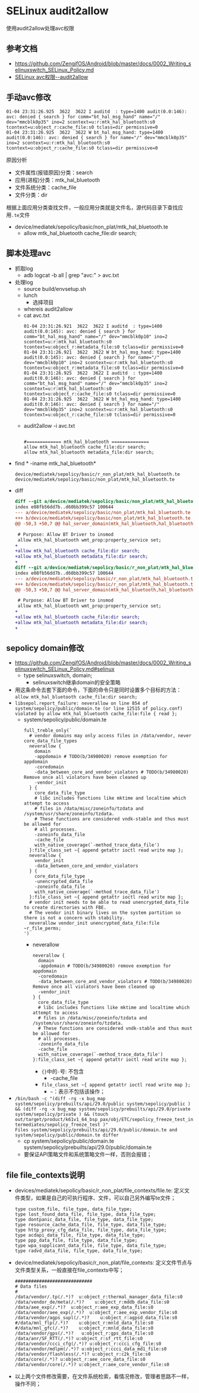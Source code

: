 # SELinux audit2allow

使用audit2allow处理avc权限

## 参考文档

* https://github.com/ZengjfOS/Android/blob/master/docs/0002_Writing_selinuxswitch_SELinux_Policy.md
* [SELinux avc权限--audit2allow](https://blog.csdn.net/u012944254/article/details/103090753)

## 手动avc修改

```
01-04 23:31:26.925  3622  3622 I auditd  : type=1400 audit(0.0:146): avc: denied { search } for comm="bt_hal_msg_hand" name="/" dev="mmcblk0p35" ino=2 scontext=u:r:mtk_hal_bluetooth:s0 tcontext=u:object_r:cache_file:s0 tclass=dir permissive=0
01-04 23:31:26.925  3622  3622 W bt_hal_msg_hand: type=1400 audit(0.0:146): avc: denied { search } for name="/" dev="mmcblk0p35" ino=2 scontext=u:r:mtk_hal_bluetooth:s0 tcontext=u:object_r:cache_file:s0 tclass=dir permissive=0
```

原因分析

* 文件属性(报错原因)分类：search
* 应用(进程)分类：mtk_hal_bluetooth
* 文件系统分类：cache_file
* 文件分类：dir

根据上面应用分类查找文件，一般应用分类就是文件名，源代码目录下查找应用`.te`文件

* device/mediatek/sepolicy/basic/non_plat/mtk_hal_bluetooth.te
  * allow mtk_hal_bluetooth cache_file:dir search;

## 脚本处理avc

* 抓取log
  * adb logcat -b all | grep "avc:" > avc.txt
* 处理log
  * source build/envsetup.sh
  * lunch
    * 选择项目
  * whereis audit2allow
  * cat avc.txt
    ```
    01-04 23:31:26.921  3622  3622 I auditd  : type=1400 audit(0.0:145): avc: denied { search } for comm="bt_hal_msg_hand" name="/" dev="mmcblk0p10" ino=2 scontext=u:r:mtk_hal_bluetooth:s0 tcontext=u:object_r:metadata_file:s0 tclass=dir permissive=0
    01-04 23:31:26.921  3622  3622 W bt_hal_msg_hand: type=1400 audit(0.0:145): avc: denied { search } for name="/" dev="mmcblk0p10" ino=2 scontext=u:r:mtk_hal_bluetooth:s0 tcontext=u:object_r:metadata_file:s0 tclass=dir permissive=0
    01-04 23:31:26.925  3622  3622 I auditd  : type=1400 audit(0.0:146): avc: denied { search } for comm="bt_hal_msg_hand" name="/" dev="mmcblk0p35" ino=2 scontext=u:r:mtk_hal_bluetooth:s0 tcontext=u:object_r:cache_file:s0 tclass=dir permissive=0
    01-04 23:31:26.925  3622  3622 W bt_hal_msg_hand: type=1400 audit(0.0:146): avc: denied { search } for name="/" dev="mmcblk0p35" ino=2 scontext=u:r:mtk_hal_bluetooth:s0 tcontext=u:object_r:cache_file:s0 tclass=dir permissive=0
    ```
  * audit2allow -i avc.txt
    ```
    
    #============= mtk_hal_bluetooth ==============
    allow mtk_hal_bluetooth cache_file:dir search;
    allow mtk_hal_bluetooth metadata_file:dir search;
    ```
* find * -iname mtk_hal_bluetooth*
  ```
  device/mediatek/sepolicy/basic/r_non_plat/mtk_hal_bluetooth.te
  device/mediatek/sepolicy/basic/non_plat/mtk_hal_bluetooth.te
  ```
* diff
  ```diff
  diff --git a/device/mediatek/sepolicy/basic/non_plat/mtk_hal_bluetooth.te b/device/mediatek/sepolicy/basic/non_plat/mtk_hal_bluetooth.te
  index e08fb56dd7b..d60bb399c57 100644
  --- a/device/mediatek/sepolicy/basic/non_plat/mtk_hal_bluetooth.te
  +++ b/device/mediatek/sepolicy/basic/non_plat/mtk_hal_bluetooth.te
  @@ -50,3 +50,7 @@ hal_server_domain(mtk_hal_bluetooth,hal_bluetooth);
  
   # Purpose: Allow BT Driver to insmod
   allow mtk_hal_bluetooth wmt_prop:property_service set;
  +
  +allow mtk_hal_bluetooth cache_file:dir search;
  +allow mtk_hal_bluetooth metadata_file:dir search;
  +
  diff --git a/device/mediatek/sepolicy/basic/r_non_plat/mtk_hal_bluetooth.te b/device/mediatek/sepolicy/basic/r_non_plat/mtk_hal_bluetooth.te
  index e08fb56dd7b..d60bb399c57 100644
  --- a/device/mediatek/sepolicy/basic/r_non_plat/mtk_hal_bluetooth.te
  +++ b/device/mediatek/sepolicy/basic/r_non_plat/mtk_hal_bluetooth.te
  @@ -50,3 +50,7 @@ hal_server_domain(mtk_hal_bluetooth,hal_bluetooth);
  
   # Purpose: Allow BT Driver to insmod
   allow mtk_hal_bluetooth wmt_prop:property_service set;
  +
  +allow mtk_hal_bluetooth cache_file:dir search;
  +allow mtk_hal_bluetooth metadata_file:dir search;
  +
  ```

## sepolicy domain修改

* https://github.com/ZengjfOS/Android/blob/master/docs/0002_Writing_selinuxswitch_SELinux_Policy.md#selinux
  * type selinuxswitch, domain;  
    * selinuxswitch继承domain的安全策略
* 用这条命令去套下面的命令，下面的命令只是同时设置多个目标的方法：`allow mtk_hal_bluetooth cache_file:dir search;`
* `libsepol.report_failure: neverallow on line 854 of system/sepolicy/public/domain.te (or line 12515 of policy.conf) violated by allow mtk_hal_bluetooth cache_file:file { read };`
  * system/sepolicy/public/domain.te
    ```te
    full_treble_only(`
      # vendor domains may only access files in /data/vendor, never core_data_file_types
      neverallow {
        domain
        -appdomain # TODO(b/34980020) remove exemption for appdomain
        -coredomain
        -data_between_core_and_vendor_violators # TODO(b/34980020) Remove once all violators have been cleaned up
        -vendor_init
      } {
        core_data_file_type
        # libc includes functions like mktime and localtime which attempt to access
        # files in /data/misc/zoneinfo/tzdata and /system/usr/share/zoneinfo/tzdata.
        # These functions are considered vndk-stable and thus must be allowed for
        # all processes.
        -zoneinfo_data_file
        -cache_file
        with_native_coverage(`-method_trace_data_file')
      }:file_class_set ~{ append getattr ioctl read write map };
      neverallow {
        vendor_init
        -data_between_core_and_vendor_violators
      } {
        core_data_file_type
        -unencrypted_data_file
        -zoneinfo_data_file
        with_native_coverage(`-method_trace_data_file')
      }:file_class_set ~{ append getattr ioctl read write map };
      # vendor init needs to be able to read unencrypted_data_file to create directories with FBE.
      # The vendor init binary lives on the system partition so there is not a concern with stability.
      neverallow vendor_init unencrypted_data_file:file ~r_file_perms;
    ')
    ```
    * neverallow
      ```te
      neverallow {
        domain
        -appdomain # TODO(b/34980020) remove exemption for appdomain
        -coredomain
        -data_between_core_and_vendor_violators # TODO(b/34980020) Remove once all violators have been cleaned up
        -vendor_init
      } {
        core_data_file_type
        # libc includes functions like mktime and localtime which attempt to access
        # files in /data/misc/zoneinfo/tzdata and /system/usr/share/zoneinfo/tzdata.
        # These functions are considered vndk-stable and thus must be allowed for
        # all processes.
        -zoneinfo_data_file
        -cache_file
        with_native_coverage(`-method_trace_data_file')
      }:file_class_set ~{ append getattr ioctl read write map };
      ```
      * `{}`中的`-`号: 不包含
        * -cache_file
      * `file_class_set ~{ append getattr ioctl read write map };`
        * `~`：表示不包括该操作；
* `/bin/bash -c "(diff -rq -x bug_map system/sepolicy/prebuilts/api/29.0/public system/sepolicy/public ) && (diff -rq -x bug_map system/sepolicy/prebuilts/api/29.0/private system/sepolicy/private ) && (touch out/target/product/k61v1_64_bsp_pax/obj/ETC/sepolicy_freeze_test_intermediates/sepolicy_freeze_test )"`  
  `Files system/sepolicy/prebuilts/api/29.0/public/domain.te and system/sepolicy/public/domain.te differ`
  * cp system/sepolicy/public/domain.te system/sepolicy/prebuilts/api/29.0/public/domain.te
  * 要保证API策略文件和系统策略文件一样，否则会报错；

## file file_contexts说明

* devices/mediatek/sepolicy/basic/r_non_plat/file_contexts/file.te: 定义文件类型，如果是自己的可执行程序、文件，可以自己另外编写te文件；
  ```
  type custom_file, file_type, data_file_type;
  type lost_found_data_file, file_type, data_file_type;
  type dontpanic_data_file, file_type, data_file_type;
  type resource_cache_data_file, file_type, data_file_type;
  type http_proxy_cfg_data_file, file_type, data_file_type;
  type acdapi_data_file, file_type, data_file_type;
  type ppp_data_file, file_type, data_file_type;
  type wpa_supplicant_data_file, file_type, data_file_type;
  type radvd_data_file, file_type, data_file_type;
  ```
* device/mediatek/sepolicy/basic/r_non_plat/file_contexts: 定义文件节点与文件类型关系，一般直接在file_contexts中写；
  ```
  #############################
  # Data files
  #
  /data/vendor/.tp(/.*)?  u:object_r:thermal_manager_data_file:s0
  /data/vendor_de/meta(/.*)?    u:object_r:mddb_data_file:s0
  /data/aee_exp(/.*)?  u:object_r:aee_exp_data_file:s0
  /data/vendor/aee_exp(/.*)?  u:object_r:aee_exp_vendor_file:s0
  /data/vendor/agps_supl(/.*)?    u:object_r:agpsd_data_file:s0
  #/data/mnl_flp(/.*)?    u:object_r:mnld_data_file:s0
  #/data/mnl_gfc(/.*)?    u:object_r:mnld_data_file:s0
  /data/vendor/gps(/.*)?   u:object_r:gps_data_file:s0
  /data/anr/SF_RTT(/.*)? u:object_r:sf_rtt_file:s0
  /data/vendor/ccci_cfg(/.*)? u:object_r:ccci_cfg_file:s0
  /data/vendor/mdlpm(/.*)? u:object_r:ccci_data_md1_file:s0
  /data/vendor/flashless(/.*)? u:object_r:c2k_file:s0
  /data/core(/.*)? u:object_r:aee_core_data_file:s0
  /data/vendor/core(/.*)? u:object_r:aee_core_vendor_file:s0
  ```
* 以上两个文件修改需要，在文件系统检索，看情况修改，管理者思路不一样，操作不同；
